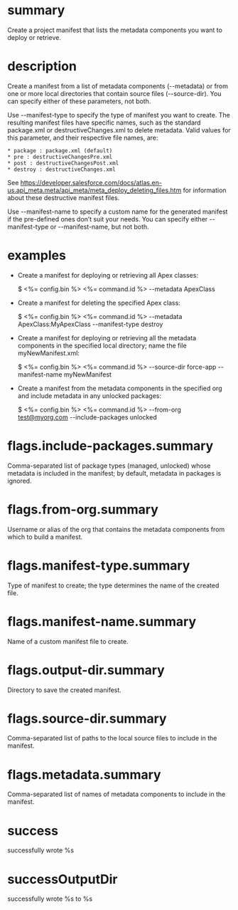 # summary

Create a project manifest that lists the metadata components you want to deploy or retrieve.

# description

Create a manifest from a list of metadata components (--metadata) or from one or more local directories that contain source files (--source-dir). You can specify either of these parameters, not both.

Use --manifest-type to specify the type of manifest you want to create. The resulting manifest files have specific names, such as the standard package.xml or destructiveChanges.xml to delete metadata. Valid values for this parameter, and their respective file names, are:

    * package : package.xml (default)
    * pre : destructiveChangesPre.xml
    * post : destructiveChangesPost.xml
    * destroy : destructiveChanges.xml

See https://developer.salesforce.com/docs/atlas.en-us.api_meta.meta/api_meta/meta_deploy_deleting_files.htm for information about these destructive manifest files.

Use --manifest-name to specify a custom name for the generated manifest if the pre-defined ones don’t suit your needs. You can specify either --manifest-type or --manifest-name, but not both.

# examples

- Create a manifest for deploying or retrieving all Apex classes:

  $ <%= config.bin %> <%= command.id %> --metadata ApexClass

- Create a manifest for deleting the specified Apex class:

  $ <%= config.bin %> <%= command.id %> --metadata ApexClass:MyApexClass --manifest-type destroy

- Create a manifest for deploying or retrieving all the metadata components in the specified local directory; name the file myNewManifest.xml:

  $ <%= config.bin %> <%= command.id %> --source-dir force-app --manifest-name myNewManifest

- Create a manifest from the metadata components in the specified org and include metadata in any unlocked packages:

  $ <%= config.bin %> <%= command.id %> --from-org test@myorg.com --include-packages unlocked

# flags.include-packages.summary

Comma-separated list of package types (managed, unlocked) whose metadata is included in the manifest; by default, metadata in packages is ignored.

# flags.from-org.summary

Username or alias of the org that contains the metadata components from which to build a manifest.

# flags.manifest-type.summary

Type of manifest to create; the type determines the name of the created file.

# flags.manifest-name.summary

Name of a custom manifest file to create.

# flags.output-dir.summary

Directory to save the created manifest.

# flags.source-dir.summary

Comma-separated list of paths to the local source files to include in the manifest.

# flags.metadata.summary

Comma-separated list of names of metadata components to include in the manifest.

# success

successfully wrote %s

# successOutputDir

successfully wrote %s to %s
